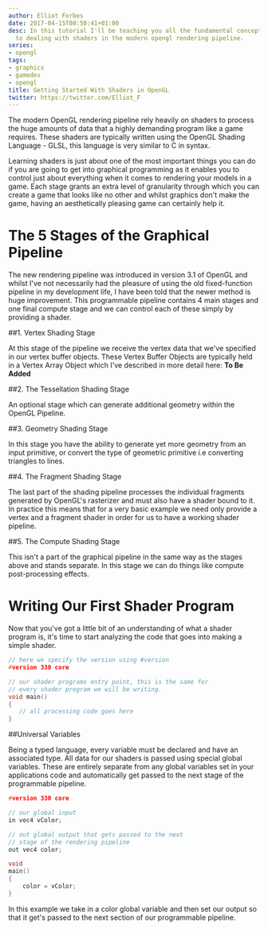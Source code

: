 ```yaml
---
author: Elliot Forbes
date: 2017-04-15T08:50:41+01:00
desc: In this tutorial I'll be teaching you all the fundamental concepts when it comes
  to dealing with shaders in the modern opengl rendering pipeline.
series:
- opengl
tags:
- graphics
- gamedev
- opengl
title: Getting Started With Shaders in OpenGL
twitter: https://twitter.com/Elliot_F
---
```


<p>The modern OpenGL rendering pipeline rely heavily on shaders to process the huge amounts of data that a highly demanding program like a game requires. These shaders are typically written using the OpenGL Shading Language - GLSL, this language is very similar to C in syntax. </p>

<p>Learning shaders is just about one of the most important things you can do if you are going to get into graphical programming as it enables you to control just about everything when it comes to rendering your models in a game. Each stage grants an extra level of granularity through which you can create a game that looks like no other and whilst graphics don't make the game, having an aesthetically pleasing game can certainly help it. </p>

# The 5 Stages of the Graphical Pipeline

<p>The new rendering pipeline was introduced in version 3.1 of OpenGL and whilst I've not necessarily had the pleasure of using the old fixed-function pipeline in my development life, I have been told that the newer method is huge improvement. This programmable pipeline contains 4 main stages and one final compute stage and we can control each of these simply by providing a shader.</p>

##1. Vertex Shading Stage

<p>At this stage of the pipeline we receive the vertex data that we've specified in our vertex buffer objects. These Vertex Buffer Objects are typically held in a Vertex Array Object which I've described in more detail here: <b>To Be Added</b></p>

##2. The Tessellation Shading Stage

<p>An optional stage which can generate additional geometry within the OpenGL Pipeline.</p>

##3. Geometry Shading Stage

<p>In this stage you have the ability to generate yet more geometry from an input primitive, or convert the type of geometric primitive i.e converting triangles to lines. </p>

##4. The Fragment Shading Stage

<p>The last part of the shading pipeline processes the individual fragments generated by OpenGL's rasterizer and must also have a shader bound to it. In practice this means that for a very basic example we need only provide a vertex and a fragment shader in order for us to have a working shader pipeline.</p>

##5. The Compute Shading Stage

<p>This isn't a part of the graphical pipeline in the same way as the stages above and stands separate. In this stage we can do things like compute post-processing effects.</p>

# Writing Our First Shader Program

<p>Now that you've got a little bit of an understanding of what a shader program is, it's time to start analyzing the code that goes into making a simple shader.</p>

```c
// here we specify the version using #version
#version 330 core

// our shader programs entry point, this is the same for 
// every shader program we will be writing.
void main()
{
   // all processing code goes here
}
```

##Universal Variables

<p>Being a typed language, every variable must be declared and have an associated type. All data for our shaders is passed using special global variables. These are entirely separate from any global variables set in your applications code and automatically get passed to the next stage of the programmable pipeline.</p>

```c
#version 330 core

// our global input
in vec4 vColor;

// out global output that gets passed to the next
// stage of the rendering pipeline
out vec4 color;

void
main()
{
    color = vColor;
}
```

<p>In this example we take in a color global variable and then set our output so that it get's passed to the next section of our programmable pipeline.</p>